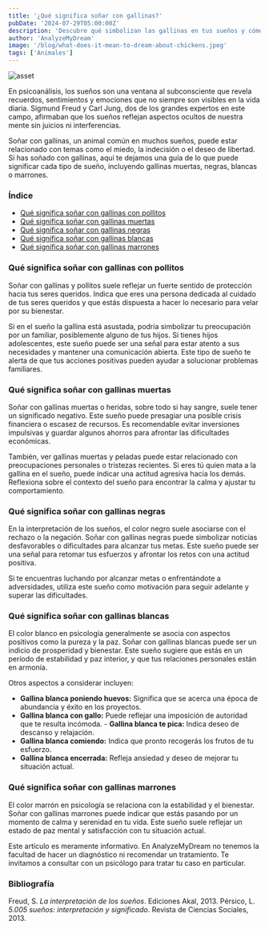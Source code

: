 ```yaml
---
title: '¿Qué significa soñar con gallinas?'
pubDate: '2024-07-29T05:00:00Z'
description: 'Descubre qué simbolizan las gallinas en tus sueños y cómo sus diferentes colores y estados pueden reflejar aspectos de tu vida y emociones.'
author: 'AnalyzeMyDream'
image: '/blog/what-does-it-mean-to-dream-about-chickens.jpeg'
tags: ['Animales']
---
```


![asset](/blog/what-does-it-mean-to-dream-about-chickens.jpeg)

En psicoanálisis, los sueños son una ventana al subconsciente que revela recuerdos, sentimientos y emociones que no siempre son visibles en la vida diaria. Sigmund Freud y Carl Jung, dos de los grandes expertos en este campo, afirmaban que los sueños reflejan aspectos ocultos de nuestra mente sin juicios ni interferencias.

Soñar con gallinas, un animal común en muchos sueños, puede estar relacionado con temas como el miedo, la indecisión o el deseo de libertad. Si has soñado con gallinas, aquí te dejamos una guía de lo que puede significar cada tipo de sueño, incluyendo gallinas muertas, negras, blancas o marrones.

### Índice

- [Qué significa soñar con gallinas con pollitos](#que-significa-soñar-con-gallinas-con-pollitos)
- [Qué significa soñar con gallinas muertas](#que-significa-soñar-con-gallinas-muertas)
- [Qué significa soñar con gallinas negras](#que-significa-soñar-con-gallinas-negras)
- [Qué significa soñar con gallinas blancas](#que-significa-soñar-con-gallinas-blancas)
- [Qué significa soñar con gallinas marrones](#que-significa-soñar-con-gallinas-marrones)

### Qué significa soñar con gallinas con pollitos

Soñar con gallinas y pollitos suele reflejar un fuerte sentido de protección hacia tus seres queridos. Indica que eres una persona dedicada al cuidado de tus seres queridos y que estás dispuesta a hacer lo necesario para velar por su bienestar.

Si en el sueño la gallina está asustada, podría simbolizar tu preocupación por un familiar, posiblemente alguno de tus hijos. Si tienes hijos adolescentes, este sueño puede ser una señal para estar atento a sus necesidades y mantener una comunicación abierta. Este tipo de sueño te alerta de que tus acciones positivas pueden ayudar a solucionar problemas familiares.

### Qué significa soñar con gallinas muertas

Soñar con gallinas muertas o heridas, sobre todo si hay sangre, suele tener un significado negativo. Este sueño puede presagiar una posible crisis financiera o escasez de recursos. Es recomendable evitar inversiones impulsivas y guardar algunos ahorros para afrontar las dificultades económicas.

También, ver gallinas muertas y peladas puede estar relacionado con preocupaciones personales o tristezas recientes. Si eres tú quien mata a la gallina en el sueño, puede indicar una actitud agresiva hacia los demás. Reflexiona sobre el contexto del sueño para encontrar la calma y ajustar tu comportamiento.

### Qué significa soñar con gallinas negras

En la interpretación de los sueños, el color negro suele asociarse con el rechazo o la negación. Soñar con gallinas negras puede simbolizar noticias desfavorables o dificultades para alcanzar tus metas. Este sueño puede ser una señal para retomar tus esfuerzos y afrontar los retos con una actitud positiva.

Si te encuentras luchando por alcanzar metas o enfrentándote a adversidades, utiliza este sueño como motivación para seguir adelante y superar las dificultades.

### Qué significa soñar con gallinas blancas

El color blanco en psicología generalmente se asocia con aspectos positivos como la pureza y la paz. Soñar con gallinas blancas puede ser un indicio de prosperidad y bienestar. Este sueño sugiere que estás en un período de estabilidad y paz interior, y que tus relaciones personales están en armonía.

Otros aspectos a considerar incluyen:
- **Gallina blanca poniendo huevos:** Significa que se acerca una época de abundancia y éxito en los proyectos.
- **Gallina blanca con gallo:** Puede reflejar una imposición de autoridad que te resulta incómoda. - **Gallina blanca te pica:** Indica deseo de descanso y relajación.
- **Gallina blanca comiendo:** Indica que pronto recogerás los frutos de tu esfuerzo.
- **Gallina blanca encerrada:** Refleja ansiedad y deseo de mejorar tu situación actual.

### Qué significa soñar con gallinas marrones

El color marrón en psicología se relaciona con la estabilidad y el bienestar. Soñar con gallinas marrones puede indicar que estás pasando por un momento de calma y serenidad en tu vida. Este sueño suele reflejar un estado de paz mental y satisfacción con tu situación actual.

Este artículo es meramente informativo. En AnalyzeMyDream no tenemos la facultad de hacer un diagnóstico ni recomendar un tratamiento. Te invitamos a consultar con un psicólogo para tratar tu caso en particular.

### Bibliografía

Freud, S. *La interpretación de los sueños*. Ediciones Akal, 2013. 
Pérsico, L. *5.005 sueños: interpretación y significado*. Revista de Ciencias Sociales, 2013.